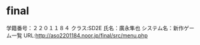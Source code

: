 # final

学籍番号：２２０１１８４
クラス:SD2E
氏名：廣永隼也
システム名：新作ゲーム一覧
URL:http://aso2201184.noor.jp/final/src/menu.php
